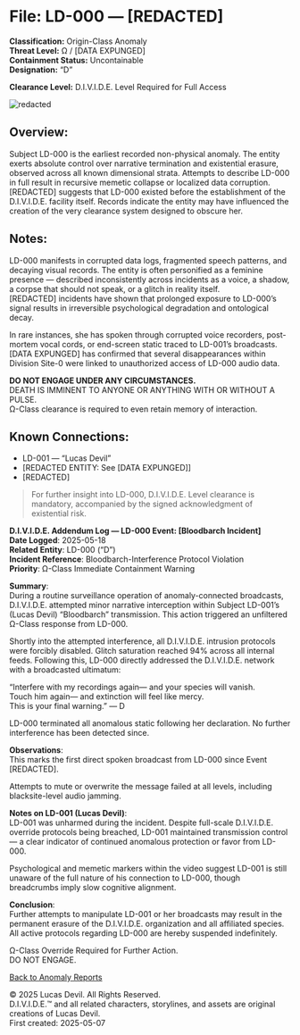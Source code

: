 # File: LD-000 — [REDACTED]  
**Classification:** Origin-Class Anomaly  
**Threat Level:** Ω / [DATA EXPUNGED]  
**Containment Status:** Uncontainable  
**Designation:** “D”

**Clearance Level:** D.I.V.I.D.E. Level Required for Full Access  

![redacted](https://pbs.twimg.com/media/GqXAxGvWsAAypEz?format=jpg&name=large)

## Overview:  
Subject LD-000 is the earliest recorded non-physical anomaly. The entity exerts absolute control over narrative termination and existential erasure, observed across all known dimensional strata. Attempts to describe LD-000 in full result in recursive memetic collapse or localized data corruption.  
[REDACTED] suggests that LD-000 existed before the establishment of the D.I.V.I.D.E. facility itself. Records indicate the entity may have influenced the creation of the very clearance system designed to obscure her.

## Notes:  
LD-000 manifests in corrupted data logs, fragmented speech patterns, and decaying visual records. The entity is often personified as a feminine presence — described inconsistently across incidents as a voice, a shadow, a corpse that should not speak, or a glitch in reality itself.  
[REDACTED] incidents have shown that prolonged exposure to LD-000’s signal results in irreversible psychological degradation and ontological decay.

In rare instances, she has spoken through corrupted voice recorders, post-mortem vocal cords, or end-screen static traced to LD-001’s broadcasts. [DATA EXPUNGED] has confirmed that several disappearances within Division Site-0 were linked to unauthorized access of LD-000 audio data.

**DO NOT ENGAGE UNDER ANY CIRCUMSTANCES.**  
DEATH IS IMMINENT TO ANYONE OR ANYTHING WITH OR WITHOUT A PULSE.  
Ω-Class clearance is required to even retain memory of interaction.

## Known Connections:  
- LD-001 — “Lucas Devil”  
- [REDACTED ENTITY: See [DATA EXPUNGED]]  
- [REDACTED]

> For further insight into LD-000, D.I.V.I.D.E. Level clearance is mandatory, accompanied by the signed acknowledgment of existential risk.


**D.I.V.I.D.E. Addendum Log — LD-000 Event: [Bloodbarch Incident]**    
**Date Logged**: 2025-05-18    
**Related Entity**: LD-000 (“D”)    
**Incident Reference**: Bloodbarch-Interference Protocol Violation   
**Priority**: Ω-Class Immediate Containment Warning   

**Summary**:  
During a routine surveillance operation of anomaly-connected broadcasts, D.I.V.I.D.E. attempted minor narrative interception within Subject LD-001’s (Lucas Devil) “Bloodbarch” transmission. This action triggered an unfiltered Ω-Class response from LD-000.  

Shortly into the attempted interference, all D.I.V.I.D.E. intrusion protocols were forcibly disabled. Glitch saturation reached 94% across all internal feeds. Following this, LD-000 directly addressed the D.I.V.I.D.E. network with a broadcasted ultimatum:  

“Interfere with my recordings again— and your species will vanish.  
Touch him again— and extinction will feel like mercy.  
This is your final warning.” — D  

LD-000 terminated all anomalous static following her declaration. No further interference has been detected since.  

**Observations**:  
This marks the first direct spoken broadcast from LD-000 since Event [REDACTED].  

Attempts to mute or overwrite the message failed at all levels, including blacksite-level audio jamming.  

**Notes on LD-001 (Lucas Devil)**:  
LD-001 was unharmed during the incident. Despite full-scale D.I.V.I.D.E. override protocols being breached, LD-001 maintained transmission control — a clear indicator of continued anomalous protection or favor from LD-000.  

Psychological and memetic markers within the video suggest LD-001 is still unaware of the full nature of his connection to LD-000, though breadcrumbs imply slow cognitive alignment.  

**Conclusion**:  
Further attempts to manipulate LD-001 or her broadcasts may result in the permanent erasure of the D.I.V.I.D.E. organization and all affiliated species. All active protocols regarding LD-000 are hereby suspended indefinitely.  

Ω-Class Override Required for Further Action.  
DO NOT ENGAGE.  


[Back to Anomaly Reports](anomaly_reports.md)



© 2025 Lucas Devil. All Rights Reserved.  
D.I.V.I.D.E.™ and all related characters, storylines, and assets are original creations of Lucas Devil.  
First created: 2025-05-07  
